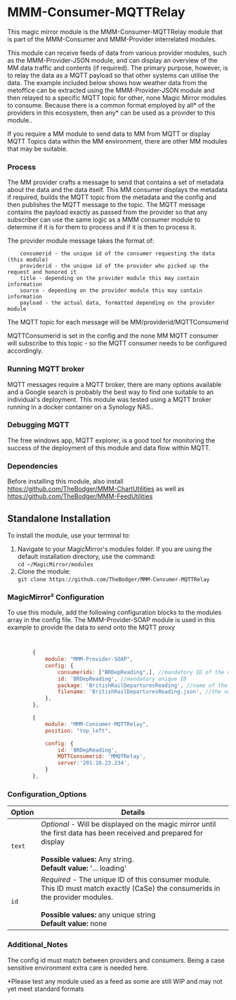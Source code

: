 # MMM-Consumer-MQTTRelay

This magic mirror module is the MMM-Consumer-MQTTRelay module that is part of the MMM-Consumer and MMM-Provider interrelated modules.

This module can receive feeds of data from various provider modules, such as the MMM-Provider-JSON module, and can display an overview of the MM data traffic and contents (if required). The primary purpose, however, is to relay the data as a MQTT payload so that other systems can utilise the data. The example included below shows how weather data from the metoffice can be extracted using the MMM-Provider-JSON module and then relayed to a specific MQTT topic for other, none Magic Mirror modules to consume. Because there is a common format employed by all* of the providers in this ecosystem, then any* can be used as a provider to this module..

If you require a MM module to send data to MM from MQTT or display MQTT Topics data within the MM environment, there are other MM modules that may be suitable.
### Process

The MM provider crafts a message to send that contains a set of metadata about the data and the data itself.
This MM consumer displays the metadata if required, builds the MQTT topic from the metadata and the config and then publishes the MQTT message to the topic. The MQTT message contains the payload exactly as passed from the provider so that any subscriber can use the same logic as a MMM consumer module to determine if it is for them to process and if it is then to process it.

The provider module message takes the format of:

```
	consumerid - the unique id of the consumer requesting the data (this module)
	providerid - the unique id of the provider who picked up the request and honored it 
	title - depending on the provider module this may contain information
	source - depending on the provider module this may contain information
	payload - the actual data, formatted depending on the provider module
```

The MQTT topic for each message will be MM/providerid/MQTTConsumerid

MQTTConsumerid is set in the config and the none MM MQTT consumer will subscribe to this topic - so the MQTT consumer needs to be configured accordingly.

### Running MQTT broker

MQTT messages require a MQTT broker, there are many options available and a Google search is probably the best way to find one suitable to an individual's deployment. This module was tested using a MQTT broker running in a docker container on a Synology NAS.. 

### Debugging MQTT

The free windows app, MQTT explorer, is a good tool for monitoring the success of the deployment of this module and data flow within MQTT.

### Dependencies

Before installing this module, also install https://github.com/TheBodger/MMM-ChartUtilities as well as https://github.com/TheBodger/MMM-FeedUtilities 

## Standalone Installation
To install the module, use your terminal to:
1. Navigate to your MagicMirror's modules folder. If you are using the default installation directory, use the command:<br />`cd ~/MagicMirror/modules`
2. Clone the module:<br />`git clone https://github.com/TheBodger/MMM-Consumer-MQTTRelay`

### MagicMirror² Configuration

To use this module, add the following configuration blocks to the modules array in the config file. The MMM-Provider-SOAP module is used in this example to provide the data to send onto the MQTT proxy

```js


		{
			module: "MMM-Provider-SOAP",
			config: {
				consumerids: ["BRDepReading",], //mandatory ID of the consumer receiving the data from the module
				id: 'BRDepReading', //mandatory unique ID
				package: 'BritishRailDeparturesReading', //name of the package that contains a standard set of config details
				filename: 'BritishRailDeparturesReading.json', //the name of an output file containing the details sent to the consumer for debug usage etc
			},
		},

		{
			module: "MMM-Consumer-MQTTRelay",
			position: "top_left",

			config: {
				id: 'BRDepReading',
				MQTTConsumerid: 'MMQTRelay',
				server:'201.10.23.234',
			}
		},

```

### Configuration_Options


| Option                  | Details
|------------------------ |--------------
| `text`                | *Optional* - Will be displayed on the magic mirror until the first data has been received and prepared for display <br><br> **Possible values:** Any string.<br> **Default value:** '... loading'
| `id`         | *Required* - The unique ID of this consumer module. This ID must match exactly (CaSe) the consumerids in the provider modules. <br><br> **Possible values:** any unique string<br> **Default value:** none

### Additional_Notes

The config id must match between providers and consumers. Being a case sensitive environment extra care is needed here.<BR>

*Please test any module used as a feed as some are still WIP and may not yet meet standard formats
